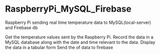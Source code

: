 # RaspberryPi_MySQL_Firebase
Raspberry Pi sending real time temperature data to MySQL(local-server) and Firebase db

Get the temperature values sent by the Raspberry Pi.
Record the data in a MySQL database along with the date and time relevant to the data.
Display the data in a tabular form
Send the of data to firebase
